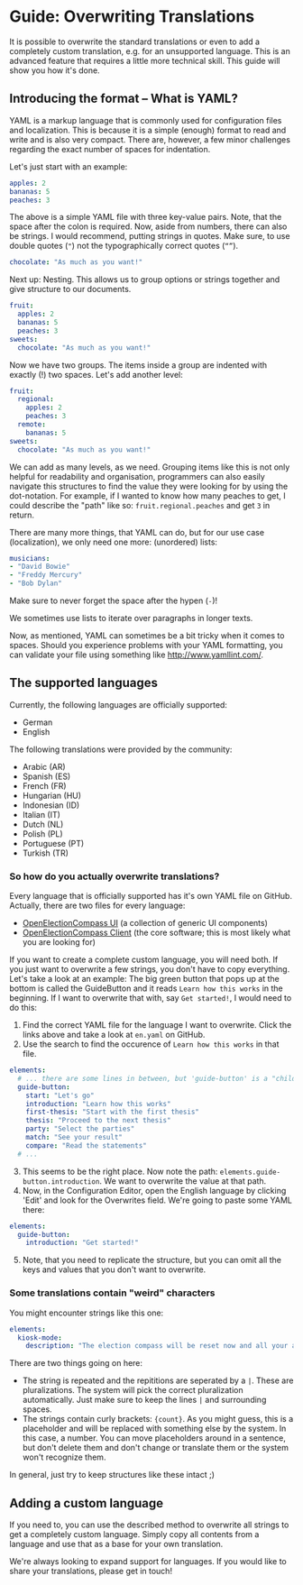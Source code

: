 # Guide: Overwriting Translations

It is possible to overwrite the standard translations or even to add a completely custom
translation, e.g. for an unsupported language. This is an advanced feature that requires a little
more technical skill. This guide will show you how it's done.

## Introducing the format – What is YAML?

YAML is a markup language that is commonly used for configuration files and localization. This is
because it is a simple (enough) format to read and write and is also very compact. There are,
however, a few minor challenges regarding the exact number of spaces for indentation.

Let's just start with an example:

```yaml
apples: 2
bananas: 5
peaches: 3
```

The above is a simple YAML file with three key-value pairs. Note, that the space after the colon is
required. Now, aside from numbers, there can also be strings. I would recommend, putting strings in
quotes. Make sure, to use double quotes (`"`) not the typographically correct quotes (`“”`).

```yaml
chocolate: "As much as you want!"
```

Next up: Nesting. This allows us to group options or strings together and give structure to our
documents.

```yaml
fruit:
  apples: 2
  bananas: 5
  peaches: 3
sweets:
  chocolate: "As much as you want!"
```

Now we have two groups. The items inside a group are indented with exactly (!) two spaces. Let's add
another level:

```yaml
fruit:
  regional:
    apples: 2
    peaches: 3
  remote:
    bananas: 5
sweets:
  chocolate: "As much as you want!"
```

We can add as many levels, as we need. Grouping items like this is not only helpful for readability
and organisation, programmers can also easily navigate this structures to find the value they were
looking for by using the dot-notation. For example, if I wanted to know how many peaches to get, I
could describe the "path" like so: `fruit.regional.peaches` and get `3` in return.

There are many more things, that YAML can do, but for our use case (localization), we only need one
more: (unordered) lists:

```yaml
musicians:
- "David Bowie"
- "Freddy Mercury"
- "Bob Dylan"
```

Make sure to never forget the space after the hypen (`-`)!

We sometimes use lists to iterate over paragraphs in longer texts.

Now, as mentioned, YAML can sometimes be a bit tricky when it comes to spaces. Should you experience
problems with your YAML formatting, you can validate your file using something like
<http://www.yamllint.com/>.

## The supported languages

Currently, the following languages are officially supported:

- German
- English

The following translations were provided by the community:

- Arabic (AR)
- Spanish (ES)
- French (FR)
- Hungarian (HU)
- Indonesian (ID)
- Italian (IT)
- Dutch (NL)
- Polish (PL)
- Portuguese (PT)
- Turkish (TR)

### So how do you actually overwrite translations?

Every language that is officially supported has it's own YAML file on GitHub. Actually, there are
two files for every language:

- [OpenElectionCompass UI](https://github.com/open-election-compass/ui/tree/master/src/locales)
  (a collection of generic UI components)
- [OpenElectionCompass Client](https://github.com/open-election-compass/client/tree/master/src/locales)
  (the core software; this is most likely what you are looking for)

If you want to create a complete custom language, you will need both. If you just want to overwrite
a few strings, you don't have to copy everything. Let's take a look at an example: The big green
button that pops up at the bottom is called the GuideButton and it reads `Learn how this works` in
the beginning. If I want to overwrite that with, say `Get started!`, I would need to do this:

1. Find the correct YAML file for the language I want to overwrite. Click the links above and take
   a look at `en.yaml` on GitHub.
2. Use the search to find the occurence of `Learn how this works` in that file.

```yaml
elements:
  # ... there are some lines in between, but 'guide-button' is a "child" of 'elements', so don't overlook this!
  guide-button:
    start: "Let's go"
    introduction: "Learn how this works"
    first-thesis: "Start with the first thesis"
    thesis: "Proceed to the next thesis"
    party: "Select the parties"
    match: "See your result"
    compare: "Read the statements"
  # ...
```

3. This seems to be the right place. Now note the path: `elements.guide-button.introduction`. We want to
   overwrite the value at that path.
4. Now, in the Configuration Editor, open the English language by clicking 'Edit' and look for the
   Overwrites field. We're going to paste some YAML there:

```yaml
elements:
  guide-button:
    introduction: "Get started!"
```

5. Note, that you need to replicate the structure, but you can omit all the keys and values that you
   don't want to overwrite.

### Some translations contain "weird" characters

You might encounter strings like this one:

```yaml
elements:
  kiosk-mode:
    description: "The election compass will be reset now and all your answers will be deleted. | The election compass will be reset in {count} seconds and all your answers will be deleted. | The election compass will be reset in {count} second and all your answers will be deleted."
```

There are two things going on here:

- The string is repeated and the repititions are seperated by a `|`. These are pluralizations. The
  system will pick the correct pluralization automatically. Just make sure to keep the lines `|` and
  surrounding spaces.
- The strings contain curly brackets: `{count}`. As you might guess, this is a placeholder and will
  be replaced with something else by the system. In this case, a number. You can move placeholders
  around in a sentence, but don't delete them and don't change or translate them or the system won't
  recognize them.

In general, just try to keep structures like these intact ;)

## Adding a custom language

If you need to, you can use the described method to overwrite all strings to get a completely custom
language. Simply copy all contents from a language and use that as a base for your own translation.

We're always looking to expand support for languages. If you would like to share your translations,
please get in touch!